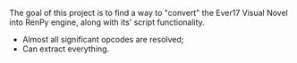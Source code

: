 The goal of this project is to find a way to "convert" the Ever17 Visual Novel into RenPy engine, along with its' script functionality.
- Almost all significant opcodes are resolved;
- Can extract everything.
